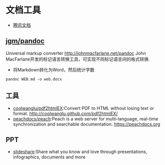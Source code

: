 # 文档工具

* [腾讯文档](https://docs.qq.com)

## [jgm/pandoc](https://github.com/jgm/pandoc)

Universal markup converter http://johnmacfarlane.net/pandoc
John MacFarlane开发的标记语言转换工具，可实现不同标记语言间的格式转换.

* 将Markdown转化为Word，然后统计字数

```
pandoc WEB.md -o web.docx
```

## 工具

* [coolwanglu/pdf2htmlEX](https://github.com/coolwanglu/pdf2htmlEX):Convert PDF to HTML without losing text or format. http://coolwanglu.github.com/pdf2htmlEX/
* [peachdocs/peach](https://github.com/peachdocs/peach):Peach is a web server for multi-language, real-time synchronization and searchable documentation. https://peachdocs.org

## PPT

* [slideshare](https://www.slideshare.net/):Share what you know and love through presentations, infographics, documents and more
